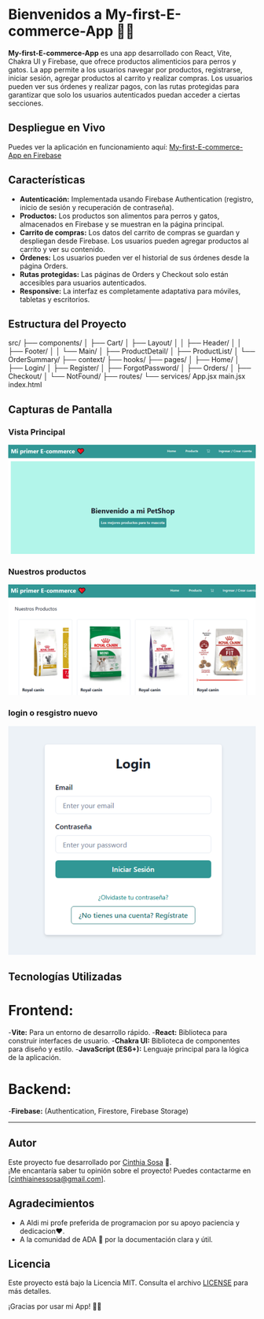 
# Bienvenidos a My-first-E-commerce-App 📝✨

**My-first-E-commerce-App** es una app desarrollado con React, Vite, Chakra UI y Firebase, que ofrece productos alimenticios para perros y gatos. La app permite a los usuarios navegar por productos, registrarse, iniciar sesión, agregar productos al carrito y realizar compras. Los usuarios pueden ver sus órdenes y realizar pagos, con las rutas protegidas para garantizar que solo los usuarios autenticados puedan acceder a ciertas secciones.

## Despliegue en Vivo

Puedes ver la aplicación en funcionamiento aquí: [My-first-E-commerce-App en Firebase](https://mi-primer-e-commerce-c1704.web.app/)

## Características

- **Autenticación:** Implementada usando Firebase Authentication (registro, inicio de sesión y recuperación de contraseña).
- **Productos:** Los productos son alimentos para perros y gatos, almacenados en Firebase y se muestran en la página principal.
- **Carrito de compras:** Los datos del carrito de compras se guardan y despliegan desde Firebase. Los usuarios pueden agregar productos al carrito y ver su contenido.
- **Órdenes:** Los usuarios pueden ver el historial de sus órdenes desde la página Orders.
- **Rutas protegidas:** Las páginas de Orders y Checkout solo están accesibles para usuarios autenticados.
- **Responsive:** La interfaz es completamente adaptativa para móviles, tabletas y escritorios.

## Estructura del Proyecto

src/
  ├── components/
  │   ├── Cart/
  │   ├── Layout/
  │   │   ├── Header/
  │   │   ├── Footer/
  │   │   └── Main/
  │   ├── ProductDetail/
  │   ├── ProductList/
  │   └── OrderSummary/
  ├── context/
  ├── hooks/
  ├── pages/
  │   ├── Home/
  │   ├── Login/
  │   ├── Register/
  │   ├── ForgotPassword/
  │   ├── Orders/
  │   ├── Checkout/
  │   └── NotFound/
  ├── routes/
  └── services/
  App.jsx
  main.jsx
  index.html

## Capturas de Pantalla

### Vista Principal
![vista principal](src/assets/Principal.png)

### Nuestros productos
![Agregar tarea](src/assets/seccion-nuestrosproductos.png)

### login o resgistro nuevo
![Filtros](src/assets/Login-registrado-o-nuevo-usuario.png)


## Tecnologías Utilizadas
# Frontend: 

-**Vite:** Para un entorno de desarrollo rápido.
-**React:** Biblioteca para construir interfaces de usuario.
-**Chakra UI:** Biblioteca de componentes para diseño y estilo.
-**JavaScript (ES6+):** Lenguaje principal para la lógica de la aplicación.

# Backend:

-**Firebase:** (Authentication, Firestore, Firebase Storage)

---

## Autor

Este proyecto fue desarrollado por [Cinthia Sosa](https://github.com/Ramlah23/My-first-E-commerce-App.git) 🌟.  
¡Me encantaría saber tu opinión sobre el proyecto! Puedes contactarme en [cinthiainessosa@gmail.com].

## Agradecimientos

- A Aldi mi profe preferida de programacion por su apoyo paciencia y dedicacion❤️.  
- A la comunidad de ADA 💞  por la documentación clara y útil.  

## Licencia

Este proyecto está bajo la Licencia MIT. Consulta el archivo [LICENSE](./LICENSE) para más detalles.

¡Gracias por usar mi App! 📝✨